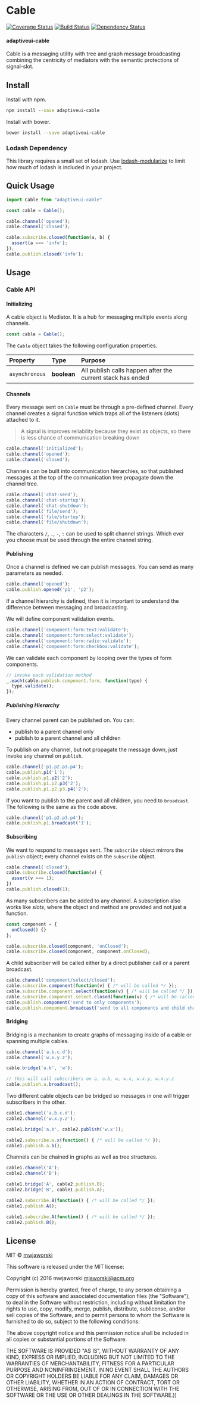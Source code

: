 # Cable

[![Coverage Status](https://coveralls.io/repos/github/adaptiveui/cable/badge.svg?branch=master)](https://coveralls.io/github/adaptiveui/cable?branch=master)
[![Build Status](https://travis-ci.org/adaptiveui/cable.svg?branch=master)](https://travis-ci.org/adaptiveui/cable)
[![Dependency Status](https://david-dm.org/adaptiveui/cable.svg)](https://david-dm.org/adaptiveui/cable.svg?style=flat-square)

#### adaptiveui-cable

Cable is a messaging utility with tree and graph message broadcasting combining the centricity of mediators with the semantic protections of signal-slot.

## Install

Install with npm.

```sh
npm install --save adaptiveui-cable
```

Install with bower.

```sh
bower install --save adaptiveui-cable
```

### Lodash Dependency

This library requires a small set of lodash. Use [lodash-modularize](https://www.npmjs.com/package/lodash-modularize) to limit how much of lodash is included in your project.

## Quick Usage

```js
import Cable from "adaptiveui-cable"

const cable = Cable();

cable.channel('opened');
cable.channel('closed');

cable.subscribe.closed(function(a, b) {
  assert(a === 'info');
});
cable.publish.closed('info');
```

## Usage

### Cable API

#### Initializing

A cable object is Mediator. It is a hub for messaging multiple events along channels.

```javascript
const cable = Cable();
```

The `Cable` object takes the following configuration properties.

| Property       | Type        | Purpose                                                    |
|:---------------|:------------|:-----------------------------------------------------------|
| `asynchronous` | __boolean__ | All publish calls happen after the current stack has ended |

#### Channels

Every message sent on `Cable` must be through a pre-defined channel. Every channel creates a signal function which traps all of the listeners (slots) attached to it.

> A signal is improves reliability because they exist as objects, so there is less chance of communication breaking down

```javascript
cable.channel('initialized');
cable.channel('opened');
cable.channel('closed');
```

Channels can be built into communication hierarchies, so that published messages at the top of the communication tree propagate down the channel tree.

```javascript
cable.channel('chat-send');
cable.channel('chat-startup');
cable.channel('chat-shutdown');
cable.channel('file/send');
cable.channel('file/startup');
cable.channel('file/shutdown');
```

The characters `/`, `.`, `-`, `:` can be used to split channel strings. Which ever you choose must be used through the entire channel string.

#### Publishing

Once a channel is defined we can publish messages. You can send as many parameters as needed.

```javascript
cable.channel('opened');
cable.publish.opened('p1', 'p2');
```

If a channel hierarchy is defined, then it is important to understand the difference between messaging and broadcasting.

We will define component validation events.

```javascript
cable.channel('component:form:text:validate');
cable.channel('component:form:select:validate');
cable.channel('component:form:radio:validate');
cable.channel('component:form:checkbox:validate');
```

We can validate each component by looping over the types of form components.

```javascript
// invoke each validation method
_.each(cable.publish.component.form, function(type) {
  type.validate();
});
```

##### Publishing Hierarchy

Every channel parent can be published on. You can:

- publish to a parent channel only
- publish to a parent channel and all children

To publish on any channel, but not propagate the message down, just invoke any channel on `publish`.

```javascript
cable.channel('p1.p2.p3.p4');
cable.publish.p1('1');
cable.publish.p1.p2('2');
cable.publish.p1.p2.p3('2');
cable.publish.p1.p2.p3.p4('2');
```

If you want to publish to the parent and all children, you need to `broadcast`. The following is the same as the code above.

```javascript
cable.channel('p1.p2.p3.p4');
cable.publish.p1.broadcast('1');
```

#### Subscribing

We want to respond to messages sent. The `subscribe` object mirrors the `publish` object; every channel exists on the `subscribe` object.

```javascript
cable.channel('closed');
cable.subscribe.closed(function(v) {
  assert(v === 1);
})
cable.publish.closed(1);
```

As many subscribers can be added to any channel. A subscription also works like _slots_, where the object and method are provided and not just a function.

```javascript
const component = {
  onClosed() {}
};

cable.subscribe.closed(component, 'onClosed');
cable.subscribe.closed(component, component.onClosed);
```

A child subscriber will be called either by a direct publisher call or a parent broadcast.

```javascript
cable.channel('component/select/closed');
cable.subscribe.component(function(v) { /* will be called */ });
cable.subscribe.component.select(function(v) { /* will be called */ });
cable.subscribe.component.select.closed(function(v) { /* will be called */ });
cable.publish.component('send to only components');
cable.publish.component.broadcast('send to all components and child channels');
```

#### Bridging

Bridging is a mechanism to create graphs of messaging inside of a cable or spanning multiple cables.

```javascript
cable.channel('a.b.c.d');
cable.channel('w.x.y.z');

cable.bridge('a.b', 'w');

// this will call subscribers on a, a.b, w, w.x, w.x.y, w.x.y.z
cable.publish.a.broadcast();
```

Two different cable objects can be bridged so messages in one will trigger subscribers in the other.

```javascript
cable1.channel('a.b.c.d');
cable2.channel('w.x.y.z');

cable1.bridge('a.b', cable2.publish('w.x'));

cable2.subscribe.w.x(function() { /* will be called */ });
cable1.publish.a.b();
```

Channels can be chained in graphs as well as tree structures.

```javascript
cable1.channel('A');
cable2.channel('B');

cable1.bridge('A', cable2.publish.B);
cable2.bridge('B', cable1.publish.A);

cable2.subscribe.B(function() { /* will be called */ });
cable1.publish.A();

cable1.subscribe.A(function() { /* will be called */ });
cable2.publish.B();
```

## License

MIT © [mwjaworski](http://adaptiveui.io)

This software is released under the MIT license:

Copyright (c) 2016 mwjaworski mjaworski@acm.org

Permission is hereby granted, free of charge, to any person obtaining a copy of
this software and associated documentation files (the "Software"), to deal in
the Software without restriction, including without limitation the rights to
use, copy, modify, merge, publish, distribute, sublicense, and/or sell copies of
the Software, and to permit persons to whom the Software is furnished to do so,
subject to the following conditions:

The above copyright notice and this permission notice shall be included in all
copies or substantial portions of the Software.

THE SOFTWARE IS PROVIDED "AS IS", WITHOUT WARRANTY OF ANY KIND, EXPRESS OR
IMPLIED, INCLUDING BUT NOT LIMITED TO THE WARRANTIES OF MERCHANTABILITY, FITNESS
FOR A PARTICULAR PURPOSE AND NONINFRINGEMENT. IN NO EVENT SHALL THE AUTHORS OR
COPYRIGHT HOLDERS BE LIABLE FOR ANY CLAIM, DAMAGES OR OTHER LIABILITY, WHETHER
IN AN ACTION OF CONTRACT, TORT OR OTHERWISE, ARISING FROM, OUT OF OR IN
CONNECTION WITH THE SOFTWARE OR THE USE OR OTHER DEALINGS IN THE SOFTWARE.))
